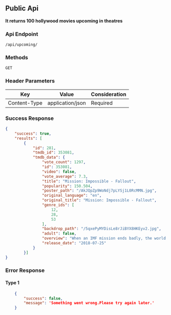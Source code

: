 ## Public Api
**It returns 100 hollywood movies upcoming in theatres**

### Api Endpoint
`/api/upcoming/`

### Methods
`GET`

### Header Parameters
Key | Value | Consideration
---- | ------- | --------
Content-Type | application/json | Required

### Success Response
  
```json
{
    "success": true,
    "results": [
        {
            "id": 281,
            "tmdb_id": 353081,
            "tmdb_data": {
                "vote_count": 1297,
                "id": 353081,
                "video": false,
                "vote_average": 7.3,
                "title": "Mission: Impossible - Fallout",
                "popularity": 150.504,
                "poster_path": "/AkJQpZp9WoNdj7pLYSj1L0RcMMN.jpg",
                "original_language": "en",
                "original_title": "Mission: Impossible - Fallout",
                "genre_ids": [
                    12,
                    28,
                    53
                ],
                "backdrop_path": "/5qxePyMYDisLe8rJiBYX8HKEyv2.jpg",
                "adult": false,
                "overview": "When an IMF mission ends badly, the world is faced with dire consequences. As Ethan Hunt takes it upon himself to fulfil his original briefing, the CIA begin to question his loyalty and his motives. The IMF team find themselves in a race against time, hunted by assassins while trying to prevent a global catastrophe.",
                "release_date": "2018-07-25"
            }
        }]
}

```
### Error Response
#### Type 1

```json
    {
        "success": false,
        "message": 'Something went wrong.Please try again later.'
    }
```
        
